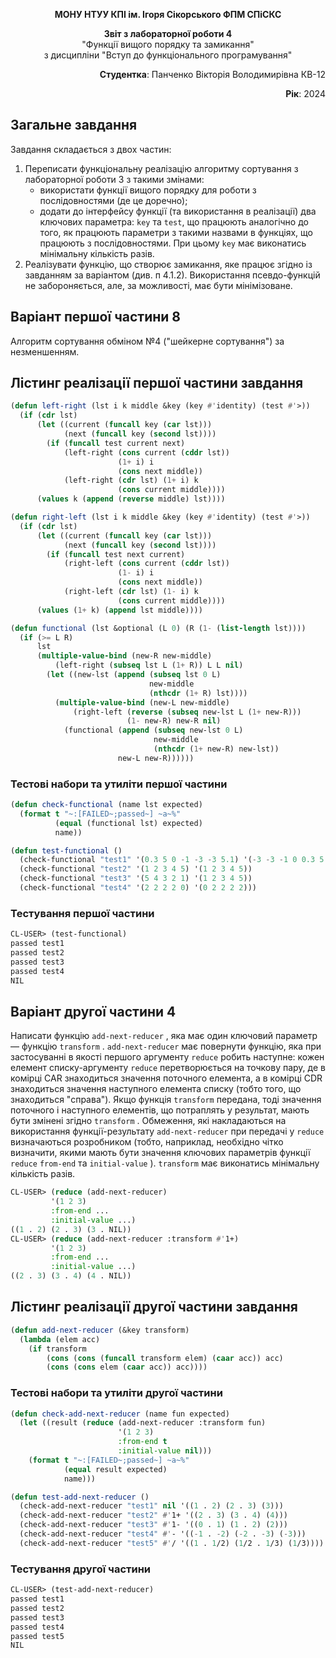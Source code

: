 <p align="center"><b>МОНУ НТУУ КПІ ім. Ігоря Сікорського ФПМ СПіСКС</b></p>

<p align="center">
<b>Звіт з лабораторної роботи 4</b><br/>
"Функції вищого порядку та замикання"<br/>
з дисципліни "Вступ до функціонального програмування"
</p>

<p align="right"><b>Студентка</b>: Панченко Вікторія Володимирівна КВ-12</p>
<p align="right"><b>Рік</b>: 2024</p>

## Загальне завдання

Завдання складається з двох частин:
1. Переписати функціональну реалізацію алгоритму сортування з лабораторної роботи 3 з такими змінами:
    - використати функції вищого порядку для роботи з послідовностями (де це доречно);
    - додати до інтерфейсу функції (та використання в реалізації) два ключових параметра: `key` та `test`, що працюють аналогічно до того, як працюють параметри з такими назвами в функціях, що працюють з послідовностями. При цьому `key` має виконатись мінімальну кількість разів.
2. Реалізувати функцію, що створює замикання, яке працює згідно із завданням за варіантом (див. п 4.1.2). Використання псевдо-функцій не забороняється, але, за можливості, має бути мінімізоване.


## Варіант першої частини 8

Алгоритм сортування обміном №4 ("шейкерне сортування") за незменшенням.

## Лістинг реалізації першої частини завдання

```lisp
(defun left-right (lst i k middle &key (key #'identity) (test #'>))
  (if (cdr lst)
      (let ((current (funcall key (car lst)))
            (next (funcall key (second lst))))
        (if (funcall test current next)
            (left-right (cons current (cddr lst))
                        (1+ i) i
                        (cons next middle))
            (left-right (cdr lst) (1+ i) k
                        (cons current middle))))
      (values k (append (reverse middle) lst))))

(defun right-left (lst i k middle &key (key #'identity) (test #'>))
  (if (cdr lst)
      (let ((current (funcall key (car lst)))
            (next (funcall key (second lst))))
        (if (funcall test next current)
            (right-left (cons current (cddr lst))
                        (1- i) i
                        (cons next middle))
            (right-left (cdr lst) (1- i) k
                        (cons current middle))))
      (values (1+ k) (append lst middle))))

(defun functional (lst &optional (L 0) (R (1- (list-length lst))))
  (if (>= L R)
      lst
      (multiple-value-bind (new-R new-middle)
          (left-right (subseq lst L (1+ R)) L L nil)
        (let ((new-lst (append (subseq lst 0 L)
                               new-middle
                               (nthcdr (1+ R) lst))))
          (multiple-value-bind (new-L new-middle)
              (right-left (reverse (subseq new-lst L (1+ new-R))) 
                          (1- new-R) new-R nil)
            (functional (append (subseq new-lst 0 L)
                                new-middle
                                (nthcdr (1+ new-R) new-lst))
                        new-L new-R))))))
```

### Тестові набори та утиліти першої частини

```lisp
(defun check-functional (name lst expected)
  (format t "~:[FAILED~;passed~] ~a~%"
          (equal (functional lst) expected)
          name))

(defun test-functional ()
  (check-functional "test1" '(0.3 5 0 -1 -3 -3 5.1) '(-3 -3 -1 0 0.3 5 5.1))
  (check-functional "test2" '(1 2 3 4 5) '(1 2 3 4 5))
  (check-functional "test3" '(5 4 3 2 1) '(1 2 3 4 5))
  (check-functional "test4" '(2 2 2 2 0) '(0 2 2 2 2)))
```

### Тестування першої частини

```lisp
CL-USER> (test-functional)
passed test1
passed test2
passed test3
passed test4
NIL
```

## Варіант другої частини 4

Написати функцію `add-next-reducer` , яка має один ключовий параметр — функцію `transform` . `add-next-reducer` має повернути функцію, яка при застосуванні в якості першого аргументу `reduce` робить наступне: кожен елемент списку-аргументу `reduce` перетворюється на точкову пару, де в комірці CAR знаходиться значення поточного елемента, а в комірці CDR знаходиться значення наступного елемента списку (тобто того, що знаходиться "справа"). Якщо функція `transform` передана, тоді значення поточного і наступного елементів, що потраплять у результат, мають бути змінені згідно `transform` . Обмеження, які накладаються на використання функції-результату `add-next-reducer` при передачі у `reduce` визначаються розробником (тобто, наприклад, необхідно чітко визначити, якими мають бути значення ключових параметрів функції `reduce` `from-end` та `initial-value` ). `transform` має виконатись мінімальну кількість разів.

```lisp
CL-USER> (reduce (add-next-reducer)
         '(1 2 3)
         :from-end ...
         :initial-value ...)
((1 . 2) (2 . 3) (3 . NIL))
CL-USER> (reduce (add-next-reducer :transform #'1+)
         '(1 2 3)
         :from-end ...
         :initial-value ...)
((2 . 3) (3 . 4) (4 . NIL))
```

## Лістинг реалізації другої частини завдання

```lisp
(defun add-next-reducer (&key transform)
  (lambda (elem acc)
    (if transform
        (cons (cons (funcall transform elem) (caar acc)) acc)
        (cons (cons elem (caar acc)) acc))))
```

### Тестові набори та утиліти другої частини

```lisp
(defun check-add-next-reducer (name fun expected)
  (let ((result (reduce (add-next-reducer :transform fun)
                        '(1 2 3)
                        :from-end t
                        :initial-value nil)))
    (format t "~:[FAILED~;passed~] ~a~%"
            (equal result expected)
            name)))

(defun test-add-next-reducer ()
  (check-add-next-reducer "test1" nil '((1 . 2) (2 . 3) (3)))
  (check-add-next-reducer "test2" #'1+ '((2 . 3) (3 . 4) (4)))
  (check-add-next-reducer "test3" #'1- '((0 . 1) (1 . 2) (2)))
  (check-add-next-reducer "test4" #'- '((-1 . -2) (-2 . -3) (-3)))
  (check-add-next-reducer "test5" #'/ '((1 . 1/2) (1/2 . 1/3) (1/3))))
```

### Тестування другої частини

```lisp
CL-USER> (test-add-next-reducer)
passed test1
passed test2
passed test3
passed test4
passed test5
NIL
```
